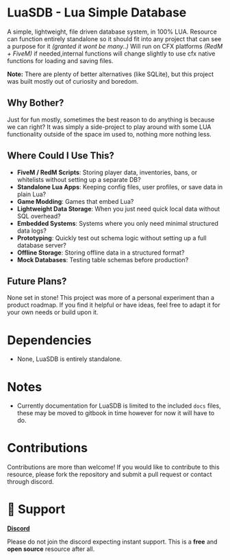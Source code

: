 # LuaSDB - Lua Simple Database

A simple, lightweight, file driven database system, in 100% LUA.
Resource can function entirely standalone so it should fit into any project that can see a purpose for it *(granted it wont be many..)*
Will run on CFX platforms *(RedM + FiveM)* if needed,internal functions will change slightly to use cfx native functions for loading and saving files.

**Note:** There are plenty of better alternatives (like SQLite), but this project was built mostly out of curiosity and boredom.

## Why Bother?
Just for fun mostly, sometimes the best reason to do anything is because we can right?
It was simply a side-project to play around with some LUA functionality outside of the space im used to, nothing more nothing less.

## Where Could I Use This?

- **FiveM / RedM Scripts**: Storing player data, inventories, bans, or whitelists without setting up a separate DB?  
- **Standalone Lua Apps**: Keeping config files, user profiles, or save data in plain Lua?  
- **Game Modding**: Games that embed Lua?
- **Lightweight Data Storage**: When you just need quick local data without SQL overhead?  
- **Embedded Systems**: Systems where you only need minimal structured data logs?  
- **Prototyping**: Quickly test out schema logic without setting up a full database server?  
- **Offline Storage**: Storing offline data in a structured format? 
- **Mock Databases**: Testing table schemas before production?

## Future Plans?
None set in stone! This project was more of a personal experiment than a product roadmap. 
If you find it helpful or have ideas, feel free to adapt it for your own needs or build upon it. 

# Dependencies

- None, LuaSDB is entirely standalone.

# Notes

- Currently documentation for LuaSDB is limited to the included `docs` files, these may be moved to gitbook in time however for now it will have to do.

# Contributions

Contributions are more than welcome! 
If you would like to contribute to this resource, please fork the repository and submit a pull request or contact through discord.

# 📩 Support

**[Discord](https://discord.gg/SjNhQV2YeN)**

Please do not join the discord expecting instant support. 
This is a **free** and **open source** resource after all. 
